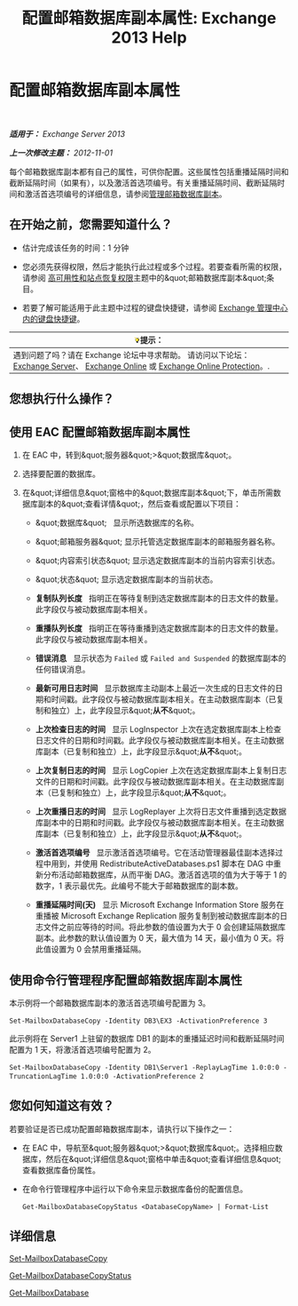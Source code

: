 ﻿---
title: '配置邮箱数据库副本属性: Exchange 2013 Help'
TOCTitle: 配置邮箱数据库副本属性
ms:assetid: cf186561-ab2c-45c0-90f5-8d3ecfabeeac
ms:mtpsurl: https://technet.microsoft.com/zh-cn/library/Dd351151(v=EXCHG.150)
ms:contentKeyID: 50491712
ms.date: 05/21/2018
mtps_version: v=EXCHG.150
ms.translationtype: MT
---

# 配置邮箱数据库副本属性

 

_**适用于：** Exchange Server 2013_

_**上一次修改主题：** 2012-11-01_

每个邮箱数据库副本都有自己的属性，可供你配置。这些属性包括重播延隔时间和截断延隔时间（如果有），以及激活首选项编号。有关重播延隔时间、截断延隔时间和激活首选项编号的详细信息，请参阅[管理邮箱数据库副本](managing-mailbox-database-copies-exchange-2013-help.md)。

## 在开始之前，您需要知道什么？

  - 估计完成该任务的时间：1 分钟

  - 您必须先获得权限，然后才能执行此过程或多个过程。若要查看所需的权限，请参阅 [高可用性和站点恢复权限](high-availability-and-site-resilience-permissions-exchange-2013-help.md)主题中的\&quot;邮箱数据库副本\&quot;条目。

  - 若要了解可能适用于此主题中过程的键盘快捷键，请参阅 [Exchange 管理中心内的键盘快捷键](keyboard-shortcuts-in-the-exchange-admin-center-exchange-online-protection-help.md)。

<table>
<thead>
<tr class="header">
<th><img src="images/Bb124558.tip(EXCHG.150).gif" title="提示" alt="提示" />提示：</th>
</tr>
</thead>
<tbody>
<tr class="odd">
<td>遇到问题了吗？请在 Exchange 论坛中寻求帮助。 请访问以下论坛：<a href="https://go.microsoft.com/fwlink/p/?linkid=60612">Exchange Server</a>、 <a href="https://go.microsoft.com/fwlink/p/?linkid=267542">Exchange Online</a> 或 <a href="https://go.microsoft.com/fwlink/p/?linkid=285351">Exchange Online Protection</a>。.</td>
</tr>
</tbody>
</table>


## 您想执行什么操作？

## 使用 EAC 配置邮箱数据库副本属性

1.  在 EAC 中，转到\&quot;服务器\&quot;\>\&quot;数据库\&quot;。

2.  选择要配置的数据库。

3.  在\&quot;详细信息\&quot;窗格中的\&quot;数据库副本\&quot;下，单击所需数据库副本的\&quot;查看详情\&quot;，然后查看或配置以下项目：
    
      - \&quot;数据库\&quot;   显示所选数据库的名称。
    
      - \&quot;邮箱服务器\&quot; 显示托管选定数据库副本的邮箱服务器名称。
    
      - \&quot;内容索引状态\&quot; 显示选定数据库副本的当前内容索引状态。
    
      - \&quot;状态\&quot; 显示选定数据库副本的当前状态。
    
      - **复制队列长度**   指明正在等待复制到选定数据库副本的日志文件的数量。此字段仅与被动数据库副本相关。
    
      - **重播队列长度**   指明正在等待重播到选定数据库副本的日志文件的数量。此字段仅与被动数据库副本相关。
    
      - **错误消息**   显示状态为 `Failed` 或 `Failed and Suspended` 的数据库副本的任何错误消息。
    
      - **最新可用日志时间**   显示数据库主动副本上最近一次生成的日志文件的日期和时间戳。此字段仅与被动数据库副本相关。在主动数据库副本（已复制和独立）上，此字段显示\&quot;**从不**\&quot;。
    
      - **上次检查日志的时间**   显示 LogInspector 上次在选定数据库副本上检查日志文件的日期和时间戳。此字段仅与被动数据库副本相关。在主动数据库副本（已复制和独立）上，此字段显示\&quot;**从不**\&quot;。
    
      - **上次复制日志的时间**   显示 LogCopier 上次在选定数据库副本上复制日志文件的日期和时间戳。此字段仅与被动数据库副本相关。在主动数据库副本（已复制和独立）上，此字段显示\&quot;**从不**\&quot;。
    
      - **上次重播日志的时间**   显示 LogReplayer 上次将日志文件重播到选定数据库副本中的日期和时间戳。此字段仅与被动数据库副本相关。在主动数据库副本（已复制和独立）上，此字段显示\&quot;**从不**\&quot;。
    
      - **激活首选项编号**   显示激活首选项编号。它在活动管理器最佳副本选择过程中用到，并使用 RedistributeActiveDatabases.ps1 脚本在 DAG 中重新分布活动邮箱数据库，从而平衡 DAG。激活首选项的值为大于等于 1 的数字，1 表示最优先。此编号不能大于邮箱数据库的副本数。
    
      - **重播延隔时间(天)**   显示 Microsoft Exchange Information Store 服务在重播被 Microsoft Exchange Replication 服务复制到被动数据库副本的日志文件之前应等待的时间。将此参数的值设置为大于 0 会创建延隔数据库副本。此参数的默认值设置为 0 天，最大值为 14 天，最小值为 0 天。将此值设置为 0 会禁用重播延隔。

## 使用命令行管理程序配置邮箱数据库副本属性

本示例将一个邮箱数据库副本的激活首选项编号配置为 3。

    Set-MailboxDatabaseCopy -Identity DB3\EX3 -ActivationPreference 3

此示例将在 Server1 上驻留的数据库 DB1 的副本的重播延迟时间和截断延隔时间配置为 1 天，将激活首选项编号配置为 2。

    Set-MailboxDatabaseCopy -Identity DB1\Server1 -ReplayLagTime 1.0:0:0 -TruncationLagTime 1.0:0:0 -ActivationPreference 2

## 您如何知道这有效？

若要验证是否已成功配置邮箱数据库副本，请执行以下操作之一：

  - 在 EAC 中，导航至\&quot;服务器\&quot;\>\&quot;数据库\&quot;。选择相应数据库，然后在\&quot;详细信息\&quot;窗格中单击\&quot;查看详细信息\&quot;查看数据库备份属性。

  - 在命令行管理程序中运行以下命令来显示数据库备份的配置信息。
    
        Get-MailboxDatabaseCopyStatus <DatabaseCopyName> | Format-List

## 详细信息

[Set-MailboxDatabaseCopy](https://technet.microsoft.com/zh-cn/library/dd298104\(v=exchg.150\))

[Get-MailboxDatabaseCopyStatus](https://technet.microsoft.com/zh-cn/library/dd298044\(v=exchg.150\))

[Get-MailboxDatabase](https://technet.microsoft.com/zh-cn/library/bb124924\(v=exchg.150\))

